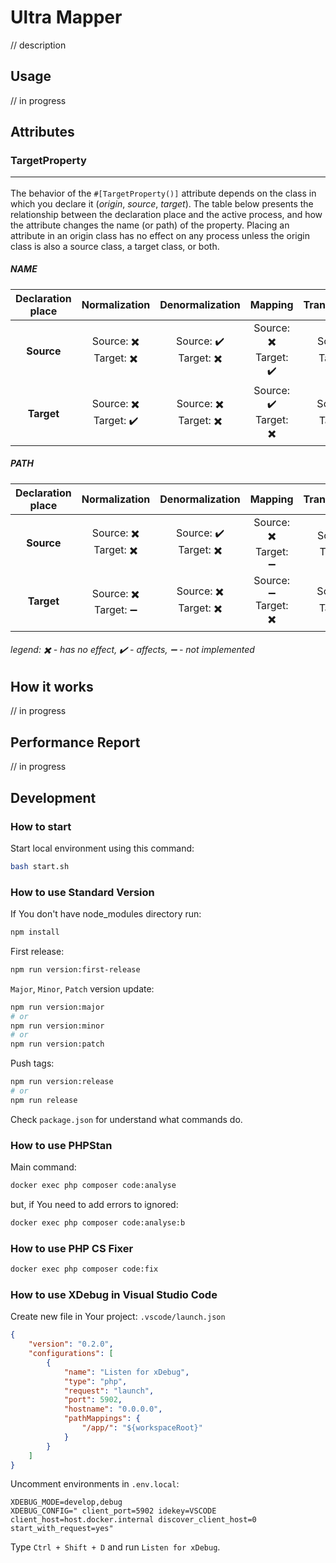 # Ultra Mapper #

// description

## Usage

// in progress

## Attributes

### TargetProperty<hr>

The behavior of the `#[TargetProperty()]` attribute depends on the class in which you declare it (*origin*, *source*, *target*). The table below presents the relationship between the declaration place and the active process, and how the attribute changes the name (or path) of the property. Placing an attribute in an origin class has no effect on any process unless the origin class is also a source class, a target class, or both.

##### NAME

| Declaration place | Normalization | Denormalization | Mapping | Transformation |
|:-:|:-:|:-:|:-:|:-:|
| **Source** | Source: ✖️<br>Target: ✖️ | Source: ✔️<br>Target: ✖️ | Source: ✖️<br>Target: ✔️ | Source: ✖️<br>Target: ✔️ |
| **Target** | Source: ✖️<br>Target: ✔️ | Source: ✖️<br>Target: ✖️ | Source: ✔️<br>Target: ✖️ | Source: ✔️<br>Target: ✖️ |

##### PATH

| Declaration place | Normalization | Denormalization | Mapping | Transformation |
|:-:|:-:|:-:|:-:|:-:|
| **Source** | Source: ✖️<br>Target: ✖️ | Source: ✔️<br>Target: ✖️ | Source: ✖️<br>Target: ➖ | Source: ✖️<br>Target: ➖ |
| **Target** | Source: ✖️<br>Target: ➖ | Source: ✖️<br>Target: ✖️ | Source: ➖<br>Target: ✖️ | Source: ✔️<br>Target: ✖️ |

###### legend: ✖️ - *has no effect*, ✔️ - *affects*, ➖ - *not implemented*

## How it works

// in progress

## Performance Report

// in progress

## Development

### How to start

Start local environment using this command:
```sh
bash start.sh
```

### How to use **Standard Version**

If You don't have node_modules directory run:
```sh
npm install
```

First release:
```sh
npm run version:first-release
```

`Major`, `Minor`, `Patch` version update:
```sh
npm run version:major
# or
npm run version:minor
# or
npm run version:patch
```

Push tags:
```sh
npm run version:release
# or
npm run release
```

Check `package.json` for understand what commands do.

### How to use **PHPStan**

Main command:
```bash
docker exec php composer code:analyse
```
but, if You need to add errors to ignored:
```bash
docker exec php composer code:analyse:b
```

### How to use **PHP CS Fixer**

```bash
docker exec php composer code:fix
```

### How to use **XDebug** in **Visual Studio Code**

Create new file in Your project: `.vscode/launch.json`
```json
{
    "version": "0.2.0",
    "configurations": [
        {
            "name": "Listen for xDebug",
            "type": "php",
            "request": "launch",
            "port": 5902,
            "hostname": "0.0.0.0",
            "pathMappings": {
                "/app/": "${workspaceRoot}"
            }
        }
    ]
}
```

Uncomment environments in `.env.local`:
```env
XDEBUG_MODE=develop,debug
XDEBUG_CONFIG=" client_port=5902 idekey=VSCODE client_host=host.docker.internal discover_client_host=0 start_with_request=yes"
```

Type `Ctrl + Shift + D` and run `Listen for xDebug`.
